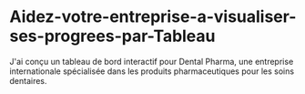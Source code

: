 # Aidez-votre-entreprise-a-visualiser-ses-progrees-par-Tableau
J'ai conçu un tableau de bord interactif pour Dental Pharma, une entreprise internationale spécialisée dans les produits pharmaceutiques pour les soins dentaires.
